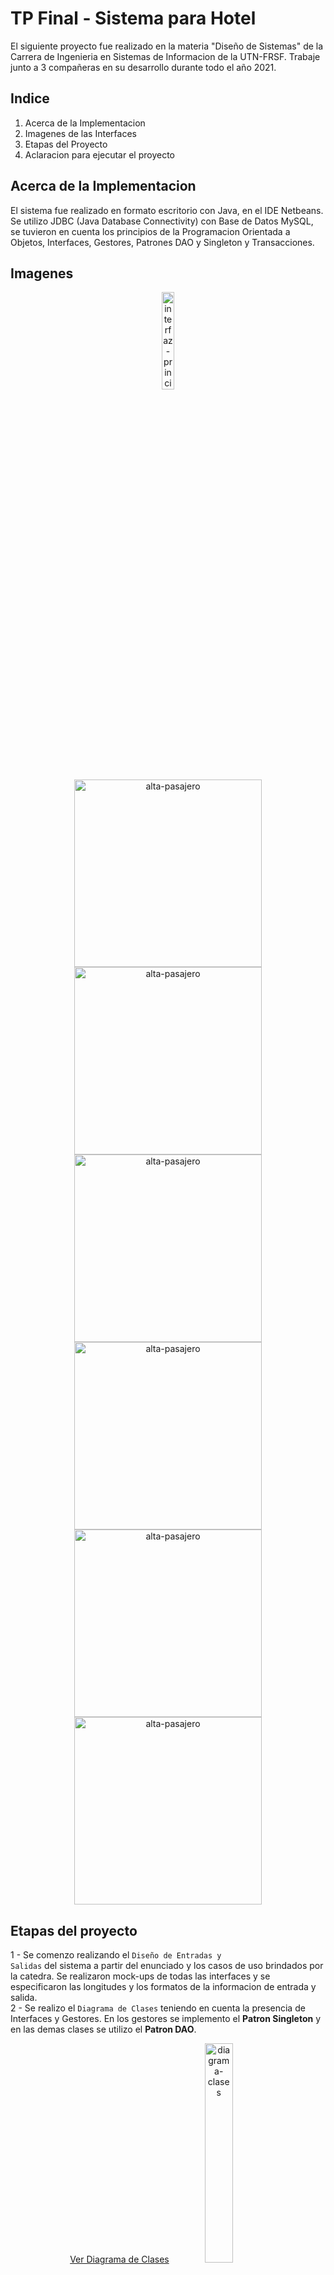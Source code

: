 # TP Final - Sistema para Hotel
El siguiente proyecto fue realizado en la materia "Diseño de Sistemas" de la Carrera de Ingenieria en Sistemas de Informacion de la UTN-FRSF. Trabaje junto a 3 compañeras en su desarrollo durante todo el año 2021.

## Indice
1. Acerca de la Implementacion
2. Imagenes de las Interfaces
3. Etapas del Proyecto
4. Aclaracion para ejecutar el proyecto


## Acerca de la Implementacion
El sistema fue realizado en formato escritorio con Java, en el IDE Netbeans. Se utilizo JDBC (Java Database Connectivity) con Base de Datos MySQL, se tuvieron en cuenta los principios de la Programacion Orientada a Objetos, Interfaces, Gestores, Patrones DAO y Singleton y Transacciones.

## Imagenes
<div align="center">
<img src="https://user-images.githubusercontent.com/75265449/147797056-fadabcab-fbe7-492f-9771-c27edbef5a7b.png" alt="interfaz-principal" width="20%">
</div>

<div align="center">
<img src="https://user-images.githubusercontent.com/75265449/147797111-3bb90f1b-7ea8-413b-a088-2b71bfdc17e5.png" height="300px" alt="alta-pasajero">

<img src="https://user-images.githubusercontent.com/75265449/147797123-edc50b30-295a-41df-9ce9-b47f566c848e.png" height="300px" alt="alta-pasajero">
</div>

<div align="center">
<img src="https://user-images.githubusercontent.com/75265449/147797136-c5c4a6e8-6937-40d9-a0a4-7af8d84dc8d2.png" height="300px" alt="alta-pasajero">

<img src="https://user-images.githubusercontent.com/75265449/147797151-17d14ede-8bc8-4dcc-a8cd-f60a623c1fe6.png" height="300px"  alt="alta-pasajero">
</div>

<div align="center">
<img src="https://user-images.githubusercontent.com/75265449/147797169-465dc2ac-421f-40a4-a9bc-07babd2ac09b.png"  height="300px" alt="alta-pasajero">

<img src="https://user-images.githubusercontent.com/75265449/147797200-52a2c572-231d-4419-94ca-41e775f14d46.png"  height="300px"  alt="alta-pasajero">
</div>

## Etapas del proyecto
1 - Se comenzo realizando el <code>Diseño de Entradas y Salidas</code> del sistema a partir del enunciado y los casos de uso brindados por la catedra. Se realizaron mock-ups de todas las interfaces y se especificaron las longitudes y los formatos de la informacion de entrada y salida.
<br>
2 - Se realizo el <code>Diagrama de Clases</code> teniendo en cuenta la presencia de Interfaces y Gestores. En los gestores se implemento el <b>Patron Singleton</b> y en las demas clases se utilizo el <b>Patron DAO</b>. 
<div align="center">
  <a href="https://user-images.githubusercontent.com/75265449/147794738-900f8a4c-1c07-48c6-8fea-08dc04f0b029.png" target="_blank">Ver Diagrama de Clases</a>
  <img src="https://user-images.githubusercontent.com/75265449/147794738-900f8a4c-1c07-48c6-8fea-08dc04f0b029.png" alt="diagrama-clases" width="30%">
</div>
<br>

3 - Se realizo el <code>Diagrama Entidad-Relacion</code> y el <code>Diagrama de Tablas</code>.
<div align="center">
<img src="https://user-images.githubusercontent.com/75265449/147796668-d71af687-385d-4474-9812-a81baff42fe3.png"  alt="diagrama-der" width="30%">
</div>

4 - Se realizo el <code>Diagrama de Transicion de Estados</code> de una Habitacion.
<br>
<div align="center">
  <img src="https://user-images.githubusercontent.com/75265449/147796081-3d8b3da6-2f52-4829-8017-7c0fc3913445.png" alt="diagrama-estados" width="50%">
</div>
<br>
5 - Se realizaron los <code>Diagramas de Secuencia</code> de los casos de uso:
<li>Gestionar Pasajero</li>
<li>Dar Alta de Pasajero</li>
<li>Reservar Habitacion</li>
<li>Mostrar Estado Habitacion</li>
<li>Ocupar Habitacion</li>
<li>Facturar</li>
<li>Ingresar Pago</li>
<div align="center">
<img src="https://user-images.githubusercontent.com/75265449/147796313-134f50ba-a851-469c-87e0-cd71165a047b.png" alt="diagrama-secuencia" width="50%">
</div>

<br>
6 - Se implementaron los siguientes casos de uso:

<li> <b>Dar Alta de Pasajero:</b> Se agrega un pasajero.</li>
<li> <b>Modificar Pasajero:</b> Se modifican los datos de un pasajero.</li>
<li> <b>Gestionar Pasajero:</b> Se buscan los pasajeros por "nombre", "apellido", "tipo de documento", "numero de documento" y se listan los resultados.</li>
<li> <b>Mostrar Estado Habitacion:</b> Tabla donde se muestra el estado de cada habitacion dentro de un rango de fechas.</li>
<li> <b>Ocupar Habitacion:</b> Se registra una estadia en una habitacion.</li>
<li> <b>Facturar:</b> Se facturan los servicios consumidos por los pasajeros de la ultima estadia de la habitacion.</li>

## Aclaraciones
Al correr el codigo debe asegurarse de tener la url de conexion a la base de forma correcta.
El codigo esta en el paquete Conexion.

Puede que necesite cambiar el numero de puerto de 3307 a 3306.
